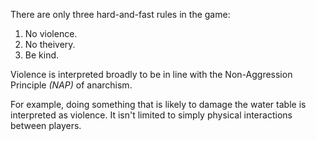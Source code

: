 There are only three hard-and-fast rules in the game:

1. No violence.
2. No theivery.
3. Be kind.

Violence is interpreted broadly to be in line with the Non-Aggression Principle *(NAP)* of anarchism.

For example, doing something that is likely to damage the water table is interpreted as violence. It isn't limited to simply physical interactions between players.
